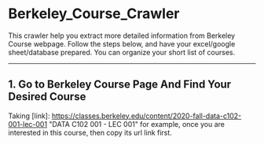# Berkeley_Course_Crawler
 
This crawler help you extract more detailed information from Berkeley Course webpage.
Follow the steps below, and have your excel/google sheet/database prepared. You can organize your short list of courses.

***

## 1. Go to Berkeley Course Page And Find Your Desired Course

Taking [link]: <https://classes.berkeley.edu/content/2020-fall-data-c102-001-lec-001> "DATA C102 001 - LEC 001" for example, once you are interested in this course, then copy its url link first.

